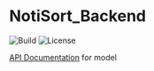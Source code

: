 # NotiSort_Backend

![Build](https://github.com/yichi170/NotiSort_Backend/actions/workflows/main.yml/badge.svg)
![License](https://img.shields.io/badge/License-MIT-blue.svg)

[API Documentation](http://35.187.156.127/docs) for model
